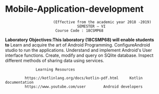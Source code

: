 # Mobile-Application-development
                          (Effective from the academic year 2018 -2019)
                                     SEMESTER – VI
                           Course Code : 18CSMP68
**Laboratory Objectives:This laboratory (18CSMP68) will enable students to**
             Learn and acquire the art of Android Programming.
             ConfigureAndroid studio to run the applications.
             Understand and implement Android's User interface functions.
             Create, modify and query on SQlite database.
             Inspect different methods of sharing data using services.
             
                  Learning Resources
                  
             https://kotlinlang.org/docs/kotlin-pdf.html     Kotlin documentation
             https://www.youtube.com/user        Android developers
             
